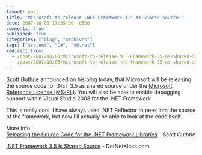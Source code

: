 ```yaml
---
layout: post
title: "Microsoft to release .NET Framework 3.5 as Shared Source!"
date: 2007-10-03 17:35:00 -0500
comments: true
published: true
categories: ["blog", "archives"]
tags: ["asp.net", "C#", "vb.net"]
redirect_from: 
  - /post/2007/10/03/Microsoft-to-release-NET-Framework-35-as-Shared-Source!
 -  /post/2007/10/03/microsoft-to-release-net-framework-35-as-shared-source!
---
```

<!-- more -->
<p><a href="http://weblogs.asp.net/scottgu/archive/2007/10/03/releasing-the-source-code-for-the-net-framework-libraries.aspx">Scott Guthrie</a> announced on his blog today, that Microsoft will be releasing the source code for .NET 3.5 as shared source under the <a href="http://www.microsoft.com/resources/sharedsource/licensingbasics/referencelicense.mspx">Microsoft Reference License (MS-RL)</a>. You will also be able to enable debugging support within Visual Studio 2008 for the .NET Framework.</p>
<p>This is really cool. I have always used .NET Reflector to peek into the source of the framework, but now I'll actually be able to look at the code itself.</p>
<p>More Info:<br /><a href="http://weblogs.asp.net/scottgu/archive/2007/10/03/releasing-the-source-code-for-the-net-framework-libraries.aspx">Releasing the Source Code for the .NET Framework Libraries</a>&nbsp;- Scott Guthrie</p>
<p><a href="http://dotnetkicks.com/opensource/NET_Framework_3_5_Is_Open_Source">.NET Framework 3.5 Is Shared Source</a>&nbsp;- DotNetKicks.com</p>
